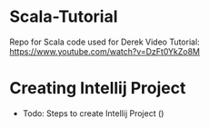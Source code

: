 # Scala-Tutorial

Repo for Scala code used for Derek Video Tutorial: https://www.youtube.com/watch?v=DzFt0YkZo8M


# Creating Intellij Project

- Todo: Steps to create Intellij Project ()